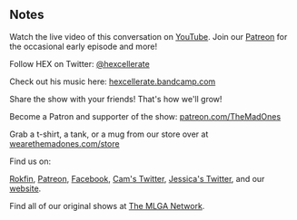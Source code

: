 ## Notes

Watch the live video of this conversation on [YouTube](https://youtu.be/827hNIHjvxg). Join our [Patreon](https://www.patreon.com/TheMadOnes) for the occasional early episode and more!

Follow HEX on Twitter: [@hexcellerate](https://twitter.com/hexcellerate)

Check out his music here: [hexcellerate.bandcamp.com](https://hexcellerate.bandcamp.com/)

Share the show with your friends! That's how we'll grow!

Become a Patron and supporter of the show: [patreon.com/TheMadOnes](https://www.patreon.com/TheMadOnes)

Grab a t-shirt, a tank, or a mug from our store over at [wearethemadones.com/store](https://wearethemadones.com/store)

Find us on:

[Rokfin](https://rokfin.com/TheMadOnes), [Patreon](https://patreon.com/TheMadOnes), [Facebook](https://www.facebook.com/WeAreTheMad/), [Cam's Twitter](https://twitter.com/HamCarless), [Jessica's Twitter](https://twitter.com/soupcanarchist), and our [website](http://wearethemad.com).

Find all of our original shows at [The MLGA Network](https://mlganetwork.com).
